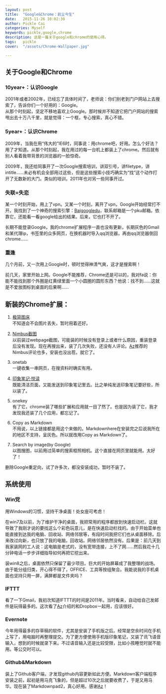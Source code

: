 ```yaml
---
layout: post  
title:  "Google&Chrome：前尘今生"  
date:   2015-11-26 10:02:30  
author: Pickle Cai  
categories: Myself  
keywords: pickle,google,chrome  
description: 这是一篇关于google和chrome的使用心得。  
tags:	pickle   
cover:  "/assets/Chrome-Wallpaper.jpg"  

---  
```


## 关于Google和Chrome  

### 10year+：认识Google
2001年或者2002年，已经忘了具体时间了，老师说：你们别老到门户网站上去搜索了，告诉你们一个好用的：Google。   
从那个时刻起，坚定不移地喜欢上Google。那时候并不知道它把门户网站的搜索甩出去十万八千里，就是觉得：一个框，专心搜索，真心不错。  

### 5year+：认识Chrome  
2009年，当我在用“伟大的”IE6时，同事说：用chrome吧，好用。怎么个好法？用了才知道。从那个时刻起，我在用过的每一台机上都装上了chrome。然后就有别人看着我带背景的浏览器的一脸惊奇。  

2009年，我还给同事开了一次Google搜索培训，讲双引号，讲filetype，讲intitle……未必有机会全部用过这些，但是这些搜索小技巧确实为“找”这个动作打开了无数新的大门。类似的培训，2011年也对另一些同事开过。  

### 失联=失恋
某一个时刻开始，用上了vpn。又某一个时刻，离开了vpn，Google开始经常打不开。我找到了一个神奇的搜索引擎：[Baigoogledu](http://www.baigoogledu.com)，联系邮箱是一个pku邮箱。依靠它，还能看一看google给出的结果。后来，它也打不开了。   

长期不能登录Google，我的chrome扩展程序一直也没有更新，长期灰色的Gmail和某代理ip，书签里的众多网页，在换机器时导入qq浏览器，再由qq浏览器倒回chrome……

### 重逢  
几个月前，又一次用上Google时，顿时觉得神清气爽，这才是搜索啊！  

前几天，家里开始上网。Google不能推荐，Chrome还是可以的，我对fa说：你能不能找到那个外圈是红黄绿里面一个小圆圈的圆形东西？他说：找不到……这就是不爱放图标到桌面的后果啊……

## 新装的Chrome扩展：   

1. [极简图床](http://yotuku.cn/?utm_source=chromeplugin)   
不知道会不会图片丢失，暂时用着还好。  

2. [Nimbus截图](http://nimbus.everhelper.me/indexcn.php)   
以前装过webpage截图，可能装的时候没有登录上或者什么原因，重装登录后没有发现。现在再搜出来，装了几次失败，还没有人评论。[Az](http://azeril.me/)推荐的Nimbus评论也多，安装也没出茬。就它了。   

3. onetab  
一键收集一串网页，在搜资料时确实有用。  

4. [印象笔记·悦读](https://www.yinxiang.com/clearly/guide/)   
既能清洁页面，又能发送到印象笔记里去。比之单纯发送印象笔记要好些，所以装了。  

5. onekey  
有了它，chrome装了哪些扩展和应用就一目了然了。也是因为装了它，我才发现我还装了几个应用，都忘记了。  

6. Copy as Markdown  
不用说，以上链接都是用这个来做的。Markdownhere在安装完之后说我所在的地区不支持，呈灰色。所以就改用Copy as Markdown了。   

7. Search by image(by Google)  
以图搜图，以前用过简单的搜索框照相机。这个直接在网页里就能用。太好了！

删除Google重定向，试了许多次，都没安装成功，暂时不装了。  


## 系统使用  

### Win党  
用Windows的习惯，坚持干净桌面！处女座可考虑！  

在win7及以前，为了维护干净的桌面，我把常用的程序都放到快速启动栏。这就导致了我刚才说的要找这么个彩色玩意儿，是在快速启动栏找的。由于开始菜单也能直接到达我的电脑、回收站、网络邻居等，有段时间我把它们也从桌面移除。后来改过向新，也只放了我的电脑，回收站。网络邻居依然没有。后果是：前几天到我家装网的工人说：这电脑是老式的，没有宽带连接，上不了网……然后我花十几分钟电话一步步详细指导如何再把它挖出来。  

装win8之后，桌面依然只保留了最少项目。巨大的开始屏幕成了我整理的战场。由于能分组归类，开心得不得了，OFFICE、工具等按组聚合。我能说我的手机桌面也坚持只用一屏，满屏都是文件夹吗？    

### IFTTT  
看了一下Gmail，我初次知道IFTTT的时间是2011年。当时看来，自动给自己发邮件是玩得最多的。这次看了[Az](http://azeril.me/)介绍的和Dropbox一起用，应该很好。  

### Evernote  
今年用得最多的存草稿的软件，尤其是安装了手机版之后。经常是空余时间在手机上写了，用电脑时再整理提交。为了更方便使用手机版印象笔记，又装了讯飞语音输入，想到的时候就录下来。不过语音输入还是比较受限，比如小孩睡觉时就不能用。等公交时可以。   

### Github&Markdown  
装上了Github客户端，才发现github内容更新如此方便。Markdown客户端程序安装之前，起初是用马克飞象的，但是超过10次之后就要收费了，于是又用马华。现在装了Markdownpad2，真心好用。感谢[Az](http://azeril.me/)！